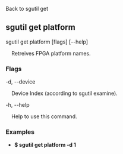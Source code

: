 Back to sgutil get


## sgutil get platform

sgutil get platform [flags] [--help]

  &nbsp; &nbsp; Retreives FPGA platform names.


### Flags
-d, --device 

  &nbsp; &nbsp; Device Index (according to sgutil examine).


-h, --help 

  &nbsp; &nbsp; Help to use this command.


### Examples
* **$ sgutil get platform -d 1**
